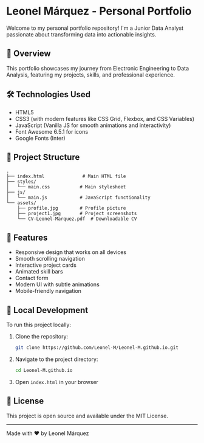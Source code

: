 # Leonel Márquez - Personal Portfolio

Welcome to my personal portfolio repository! I'm a Junior Data Analyst passionate about transforming data into actionable insights.

## 🚀 Overview

This portfolio showcases my journey from Electronic Engineering to Data Analysis, featuring my projects, skills, and professional experience.

## 🛠 Technologies Used

- HTML5
- CSS3 (with modern features like CSS Grid, Flexbox, and CSS Variables)
- JavaScript (Vanilla JS for smooth animations and interactivity)
- Font Awesome 6.5.1 for icons
- Google Fonts (Inter)

## 📂 Project Structure

```
.
├── index.html              # Main HTML file
├── styles/
│   └── main.css           # Main stylesheet
├── js/
│   └── main.js            # JavaScript functionality
└── assets/
    ├── profile.jpg        # Profile picture
    ├── project1.jpg       # Project screenshots
    └── CV-Leonel-Marquez.pdf  # Downloadable CV
```

## 🌟 Features

- Responsive design that works on all devices
- Smooth scrolling navigation
- Interactive project cards
- Animated skill bars
- Contact form
- Modern UI with subtle animations
- Mobile-friendly navigation

## 🚀 Local Development

To run this project locally:

1. Clone the repository:
   ```bash
   git clone https://github.com/Leonel-M/Leonel-M.github.io.git
   ```
2. Navigate to the project directory:
   ```bash
   cd Leonel-M.github.io
   ```
3. Open `index.html` in your browser
   
## 📝 License

This project is open source and available under the MIT License.

---
Made with ❤️ by Leonel Márquez 